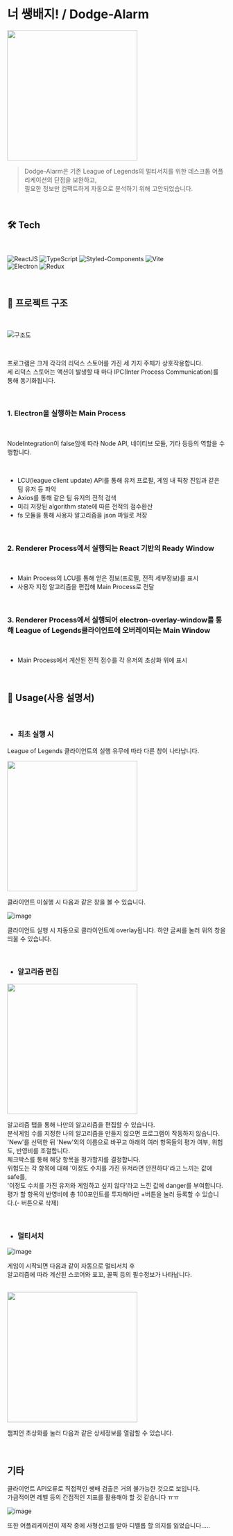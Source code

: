 # 너 쌩배지! / Dodge-Alarm

<img src='https://user-images.githubusercontent.com/50083131/198163308-cca3d3e8-0036-4adf-ac04-c17177661cb6.png' width='300'/>

> Dodge-Alarm은 기존 League of Legends의 멀티서치를 위한 데스크톱 어플리케이션의 단점을 보완하고, <br>
필요한 정보만 컴팩트하게 자동으로 분석하기 위해 고안되었습니다.

<br>

##  🛠 Tech

<br>

![ReactJS](https://img.shields.io/badge/ReactJS-20232A?style=for-the-badge&logo=react&logoColor=61DAFB)
![TypeScript](https://img.shields.io/badge/TypeScript-007ACC?style=for-the-badge&logo=typescript&logoColor=white)
![Styled-Components](https://img.shields.io/badge/StyledComponents-DB7093?style=for-the-badge&logo=styled-components&logoColor=white)
![Vite](https://img.shields.io/badge/Vite-B73BFE?style=for-the-badge&logo=vite&logoColor=FFD62E)
<br>
![Electron](https://img.shields.io/badge/Electron-47848F?style=for-the-badge&logo=electron&logoColor=white)
![Redux](https://img.shields.io/badge/Redux-764ABC?style=for-the-badge&logo=redux&logoColor=white)

<br>

## 🔗 프로젝트 구조

<br>

![구조도](https://user-images.githubusercontent.com/50083131/199162280-06b4a8e0-f831-4457-8f43-169b96d2f7b0.png)

<br>

프로그램은 크게 각각의 리덕스 스토어를 가진 세 가지 주체가 상호작용합니다.<br>
세 리덕스 스토어는 액션이 발생할 때 마다 IPC(Inter Process Communication)를 통해 동기화됩니다.

<br>

### 1. Electron을 실행하는 Main Process

<br>

NodeIntegration이 false임에 따라 Node API, 네이티브 모듈, 기타 등등의 역할을 수행합니다.

<br>

- LCU(league client update) API를 통해 유저 프로필, 게임 내 픽창 진입과 같은 팀 유저 등 파악
- Axios를 통해 같은 팀 유저의 전적 검색
- 미리 저장된 algorithm state에 따른 전적의 점수환산
- fs 모듈을 통해 사용자 알고리즘을 json 파일로 저장

<br>

### 2. Renderer Process에서 실행되는 React 기반의 Ready Window

<br>

- Main Process의 LCU를 통해 얻은 정보(프로필, 전적 세부정보)를 표시
- 사용자 지정 알고리즘을 편집해 Main Process로 전달

<br>

### 3. Renderer Process에서 실행되어 electron-overlay-window를 통해 League of Legends클라이언트에 오버레이되는 Main Window 

<br>

- Main Process에서 계산된 전적 점수를 각 유저의 초상화 위에 표시

<br>

## 📜 Usage(사용 설명서)

<br>

- ### 최초 실행 시

League of Legends 클라이언트의 실행 유무에 따라 다른 창이 나타납니다.

<img src='https://user-images.githubusercontent.com/50083131/198165131-806e2054-a549-4f4d-9ce9-b795b8661980.png' width='300'/>

클라이언트 미실행 시 다음과 같은 창을 볼 수 있습니다.

![image](https://user-images.githubusercontent.com/50083131/198165024-17234df7-5a1d-4038-ae17-921d17a68d5d.png)

클라이언트 실행 시 자동으로 클라이언트에 overlay됩니다. 하얀 글씨를 눌러 위의 창을 띄울 수 있습니다.

<br>

- ### 알고리즘 편집

<img src='https://user-images.githubusercontent.com/50083131/198165669-c47f228c-9da0-460c-b166-e902e7dde59b.png' width='300'/>

알고리즘 탭을 통해 나만의 알고리즘을 편집할 수 있습니다.<br>
분석게임 수를 지정한 나의 알고리즘을 만들지 않으면 프로그램이 작동하지 않습니다.<br>
'New'를 선택한 뒤 'New'외의 이름으로 바꾸고 아래의 여러 항목들의 평가 여부, 위험도, 반영비를 조절합니다. <br>
체크박스를 통해 해당 항목을 평가할지를 결정합니다.<br>
위험도는 각 항목에 대해 '이정도 수치를 가진 유저라면 안전하다'라고 느끼는 값에 safe를,<br>
'이정도 수치를 가진 유저와 게임하고 싶지 않다'라고 느낀 값에 danger를 부여합니다.<br>
평가 할 항목의 반영비에 총 100포인트를 투자해야만 +버튼을 눌러 등록할 수 있습니다.(- 버튼으로 삭제)


<br>

- ### 멀티서치

![image](https://user-images.githubusercontent.com/50083131/198172310-8c87c399-6f6a-4c35-8a7e-ab7516e8dde3.png)

게임이 시작되면 다음과 같이 자동으로 멀티서치 후<br>
알고리즘에 따라 계산된 스코어와 포꼬, 꼴픽 등의 필수정보가 나타납니다.

<br>

<img src='https://user-images.githubusercontent.com/50083131/198173326-0e2c214d-8eb1-4926-ab60-95acde1ead03.png' width='300'/>

챔피언 초상화를 눌러 다음과 같은 상세정보를 열람할 수 있습니다.

<br>

## 기타

클라이언트 API오류로 직접적인 쌩배 검출은 거의 불가능한 것으로 보입니다.<br>
가급적이면 레벨 등의 간접적인 지표를 활용해야 할 것 같습니다 ㅠㅠ


![image](https://user-images.githubusercontent.com/50083131/198173549-4dd282b4-6202-4440-b713-d711082929b6.png)

또한 어플리케이션이 제작 중에 사형선고를 받아 디벨롭 할 의지를 잃었습니다.....
